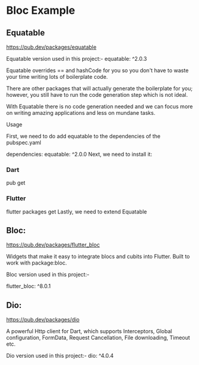 # Bloc Example

## Equatable
 
https://pub.dev/packages/equatable

Equatable version used in this project:-
equatable: ^2.0.3

Equatable overrides == and hashCode for you so you don't have to waste your time writing lots of boilerplate code.

There are other packages that will actually generate the boilerplate for you; however, you still have to run the code generation step which is not ideal.

With Equatable there is no code generation needed and we can focus more on writing amazing applications and less on mundane tasks.

Usage

First, we need to do add equatable to the dependencies of the pubspec.yaml

dependencies:
equatable: ^2.0.0
Next, we need to install it:

### Dart
pub get

### Flutter
flutter packages get
Lastly, we need to extend Equatable



## Bloc:

https://pub.dev/packages/flutter_bloc

Widgets that make it easy to integrate blocs and cubits into Flutter. Built to work with package:bloc.


Bloc version used in this project:-

flutter_bloc: ^8.0.1



## Dio:

https://pub.dev/packages/dio

A powerful Http client for Dart, which supports Interceptors, Global configuration, FormData, Request Cancellation, File downloading, Timeout etc.


Dio version used in this project:-
dio: ^4.0.4









